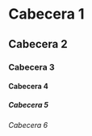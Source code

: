 # Cabecera 1

## Cabecera 2

### Cabecera 3

#### Cabecera 4

##### Cabecera 5

###### Cabecera 6


